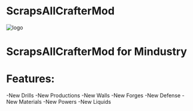 # ScrapsAllCrafterMod
![logo](https://user-images.githubusercontent.com/34682386/103382940-f9077c80-4b01-11eb-8f9d-c5abc4b06ced.png)

# ScrapsAllCrafterMod for Mindustry

# Features:
-New Drills
-New Productions
-New Walls
-New Forges
-New Defense
-New Materials
-New Powers
-New Liquids
